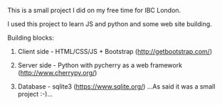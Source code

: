 This is a small project I did on my free time for IBC London.

I used this project to learn JS and python and some web site building.

Building blocks:

1. Client side - HTML/CSS/JS + Bootstrap (http://getbootstrap.com/)

2. Server side - Python with pycherry as a web framework (http://www.cherrypy.org/)

3. Database - sqlite3 (https://www.sqlite.org/)
    ...As said it was a small project :-)...
